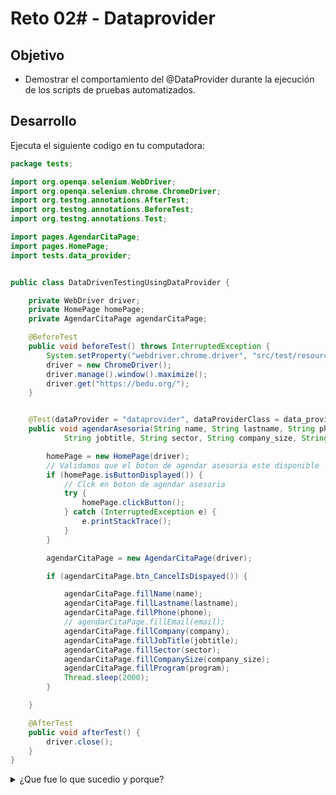 # Reto 02# - Dataprovider

## Objetivo

* Demostrar el comportamiento del @DataProvider durante la ejecución de los scripts de pruebas automatizados.

## Desarrollo

Ejecuta el siguiente codigo en tu computadora:

```Java
package tests;

import org.openqa.selenium.WebDriver;
import org.openqa.selenium.chrome.ChromeDriver;
import org.testng.annotations.AfterTest;
import org.testng.annotations.BeforeTest;
import org.testng.annotations.Test;

import pages.AgendarCitaPage;
import pages.HomePage;
import tests.data_provider;


public class DataDrivenTestingUsingDataProvider {

	private WebDriver driver;
	private HomePage homePage;
	private AgendarCitaPage agendarCitaPage;

	@BeforeTest
	public void beforeTest() throws InterruptedException {
		System.setProperty("webdriver.chrome.driver", "src/test/resources/webdrivers/chromedriver");
		driver = new ChromeDriver();
		driver.manage().window().maximize();
		driver.get("https://bedu.org/");
	}


	@Test(dataProvider = "dataprovider", dataProviderClass = data_provider.class)
	public void agendarAsesoria(String name, String lastname, String phone, String email, String company,
			String jobtitle, String sector, String company_size, String program) throws InterruptedException {

		homePage = new HomePage(driver);
		// Validamos que el boton de agendar asesoria este disponible
		if (homePage.isButtonDisplayed()) {
			// Clck en boton de agendar asesoria
			try {
				homePage.clickButton();
			} catch (InterruptedException e) {
				e.printStackTrace();
			}
		}

		agendarCitaPage = new AgendarCitaPage(driver);

		if (agendarCitaPage.btn_CancelIsDispayed()) {

			agendarCitaPage.fillName(name);
			agendarCitaPage.fillLastname(lastname);
			agendarCitaPage.fillPhone(phone);
			// agendarCitaPage.fillEmail(email);
			agendarCitaPage.fillCompany(company);
			agendarCitaPage.fillJobTitle(jobtitle);
			agendarCitaPage.fillSector(sector);
			agendarCitaPage.fillCompanySize(company_size);
			agendarCitaPage.fillProgram(program);
			Thread.sleep(2000);
		}

	}

	@AfterTest
	public void afterTest() {
		driver.close();
	}
}

```


<details>
  <summary>¿Que fue lo que sucedio y porque?</summary>
> Genero error en la ejecución, esto se debe a que el dataprovider se ejecutara bajo la anotación @Test tantas veces como casos de prueba contenga el objeto retornado por el metodo ``, por lo que el uso de la anotación @BeforeTest y @AfterTest no es la apropiada para la prueba. Es por ello que por si no lo notaste, en la explicación del tema se utilizo la anotación @AfterMethod y @BeforeMethod.
</details>

